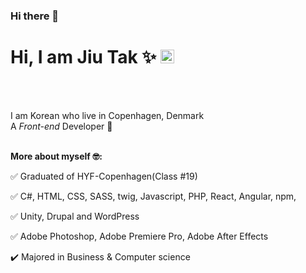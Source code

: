 ### Hi there 👋

<!--
**JiuTak/JiuTak** is a ✨ _special_ ✨ repository because its `README.md` (this file) appears on your GitHub profile.

Here are some ideas to get you started:

- 🔭 I’m currently working on ...
- 🌱 I’m currently learning ...
- 👯 I’m looking to collaborate on ...
- 🤔 I’m looking for help with ...
- 💬 Ask me about ...
- 📫 How to reach me: ...
- 😄 Pronouns: ...
- ⚡ Fun fact: ...
-->

# Hi, I am Jiu Tak :sparkles: <a href="https://www.linkedin.com/in/jiu-tak-a0350912a/"><img width="22px" src="https://raw.githubusercontent.com/peterthehan/peterthehan/master/assets/linkedin.svg" />
</a>
<br/><br/>

I am Korean who live in Copenhagen, Denmark<br/>
A _Front-end_ Developer :seedling:<br/>
<br/>


**More about myself :nerd_face::**<br/>

:white_check_mark: Graduated of HYF-Copenhagen(Class #19) <br/>

:white_check_mark: C#, HTML, CSS, SASS, twig, Javascript, PHP, React, Angular, npm, <br/>

:white_check_mark: Unity, Drupal and WordPress <br/>

:white_check_mark: Adobe Photoshop, Adobe Premiere Pro,  Adobe After Effects <br/>

:heavy_check_mark: Majored in Business & Computer science <br/>
